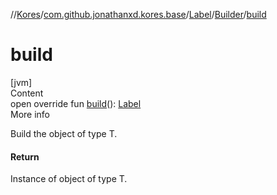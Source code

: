 //[Kores](../../../index.md)/[com.github.jonathanxd.kores.base](../../index.md)/[Label](../index.md)/[Builder](index.md)/[build](build.md)



# build  
[jvm]  
Content  
open override fun [build](build.md)(): [Label](../index.md)  
More info  


Build the object of type T.



#### Return  


Instance of object of type T.

  



